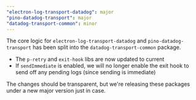 ```yaml
---
"electron-log-transport-datadog": major
"pino-datadog-transport": major
"datadog-transport-common": minor
---
```


The core logic for `electron-log-transport-datadog` and `pino-datadog-transport`
has been split into the `datadog-transport-common` package.

- The `p-retry` and `exit-hook` libs are now updated to current
- If `sendImmediate` is enabled, we will no longer enable the exit hook to send
  off any pending logs (since sending is immediate)

The changes should be transparent, but we're releasing these
packages under a new major version just in case.

